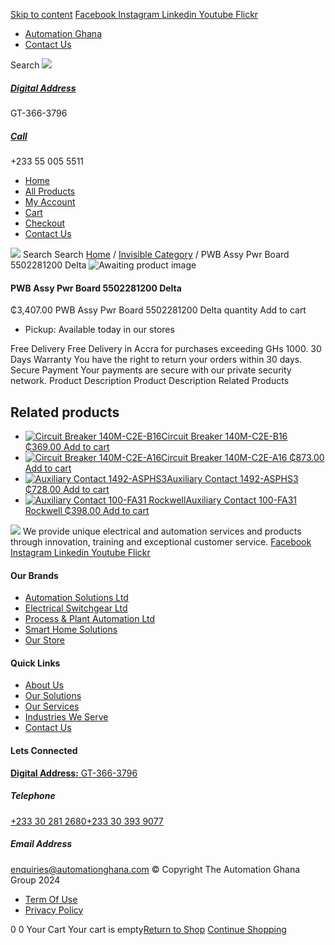 [Skip to content](https://store.automationghana.com/product/pwb-assy-pwr-board-5502281200-delta-2/#content)
[ Facebook ](https://www.facebook.com/automationgh/) [ Instagram ](https://www.instagram.com/automationgh/) [ Linkedin ](https://www.linkedin.com/company/the-automation-ghana-limited/) [ Youtube ](https://www.youtube.com/channel/UCurrRDUSm5oIW39VXjn1u0w) [ Flickr ](https://www.flickr.com/photos/181794037@N07/)
  * [ Automation Ghana ](https://automationghana.com)
  * [ Contact Us ](https://store.automationghana.com/contact/)


Search
[ ![](https://store.automationghana.com/wp-content/uploads/2024/04/Website-TAGG-Logo-BLUE.png) ](https://store.automationghana.com/)
[ ](https://maps.app.goo.gl/m4xeaagWCNbLk4jM6)
#####  [ Digital Address ](https://maps.app.goo.gl/m4xeaagWCNbLk4jM6)
GT-366-3796 
[ ](tel:+233550055511)
#####  [ Call ](tel:+233550055511)
+233 55 005 5511 
  * [Home](https://store.automationghana.com/)
  * [All Products](https://store.automationghana.com/shop/)
  * [My Account](https://store.automationghana.com/my-account/)
  * [Cart](https://store.automationghana.com/cart/)
  * [Checkout](https://store.automationghana.com/checkout/)
  * [Contact Us](https://store.automationghana.com/contact/)


[![](https://store.automationghana.com/wp-content/uploads/2024/04/AutomationGhana_logo_white.png)](https://store.automationghana.com)
Search
Search
[Home](https://store.automationghana.com) / [Invisible Category](https://store.automationghana.com/product-category/invisible-category/) / PWB Assy Pwr Board 5502281200 Delta
![Awaiting product image](https://store.automationghana.com/wp-content/uploads/woocommerce-placeholder-600x600.png)
####  PWB Assy Pwr Board 5502281200 Delta 
₵3,407.00
PWB Assy Pwr Board 5502281200 Delta quantity
Add to cart
  * Pickup: Available today in our stores


Free Delivery 
Free Delivery in Accra for purchases exceeding GHs 1000. 
30 Days Warranty 
You have the right to return your orders within 30 days. 
Secure Payment 
Your payments are secure with our private security network. 
Product Description
Product Description
Related Products 
## Related products
  * [![Circuit Breaker 140M-C2E-B16](https://store.automationghana.com/wp-content/uploads/2020/12/140M-C2E-B16.jpg)Circuit Breaker 140M-C2E-B16 ₵369.00 ](https://store.automationghana.com/product/circuit-breaker-140m-c2e-b16/)
[Add to cart](https://store.automationghana.com/product/pwb-assy-pwr-board-5502281200-delta-2/?add-to-cart=2981)
  * [![Circuit Breaker 140M-C2E-A16](https://store.automationghana.com/wp-content/uploads/2020/12/140M-C2E-A16-300x300.jpg)Circuit Breaker 140M-C2E-A16 ₵873.00 ](https://store.automationghana.com/product/circuit-breaker-140m-c2e-a16/)
[Add to cart](https://store.automationghana.com/product/pwb-assy-pwr-board-5502281200-delta-2/?add-to-cart=2979)
  * [![Auxiliary Contact 1492-ASPHS3](https://store.automationghana.com/wp-content/uploads/2020/12/1492-ASPHS3-300x300.jpg)Auxiliary Contact 1492-ASPHS3 ₵728.00 ](https://store.automationghana.com/product/auxiliary-contact-1492-asphs3/)
[Add to cart](https://store.automationghana.com/product/pwb-assy-pwr-board-5502281200-delta-2/?add-to-cart=2969)
  * [![Auxiliary Contact 100-FA31 Rockwell](https://store.automationghana.com/wp-content/uploads/2020/11/Auxilliary-Contact-Block-100-FA31.jpg)Auxiliary Contact 100-FA31 Rockwell ₵398.00 ](https://store.automationghana.com/product/auxiliary-contact-100-fa31-rockwell/)
[Add to cart](https://store.automationghana.com/product/pwb-assy-pwr-board-5502281200-delta-2/?add-to-cart=2937)


![](https://store.automationghana.com/wp-content/uploads/2024/04/AutomationGhana_logo_white.png)
We provide unique electrical and automation services and products through innovation, training and exceptional customer service.
[ Facebook ](https://www.facebook.com/automationgh/) [ Instagram ](https://www.instagram.com/automationgh/) [ Linkedin ](https://www.linkedin.com/company/the-automation-ghana-limited/) [ Youtube ](https://www.youtube.com/channel/UCurrRDUSm5oIW39VXjn1u0w) [ Flickr ](https://www.flickr.com/photos/181794037@N07/)
#### Our Brands
  * [ Automation Solutions Ltd ](https://store.automationghana.com/product/pwb-assy-pwr-board-5502281200-delta-2/)
  * [ Electrical Switchgear Ltd ](https://store.automationghana.com/product/pwb-assy-pwr-board-5502281200-delta-2/)
  * [ Process & Plant Automation Ltd ](https://store.automationghana.com/product/pwb-assy-pwr-board-5502281200-delta-2/)
  * [ Smart Home Solutions ](https://store.automationghana.com/product/pwb-assy-pwr-board-5502281200-delta-2/)
  * [ Our Store ](https://store.automationghana.com/product/pwb-assy-pwr-board-5502281200-delta-2/)


#### Quick Links
  * [ About Us ](https://store.automationghana.com/product/pwb-assy-pwr-board-5502281200-delta-2/)
  * [ Our Solutions ](https://store.automationghana.com/product/pwb-assy-pwr-board-5502281200-delta-2/)
  * [ Our Services ](https://store.automationghana.com/product/pwb-assy-pwr-board-5502281200-delta-2/)
  * [ Industries We Serve ](https://store.automationghana.com/product/pwb-assy-pwr-board-5502281200-delta-2/)
  * [ Contact Us ](https://store.automationghana.com/product/pwb-assy-pwr-board-5502281200-delta-2/)


#### Lets Connected
[**Digital Address:** GT-366-3796](https://maps.app.goo.gl/m4xeaagWCNbLk4jM6)
#####  Telephone 
[ +233 30 281 2680](tel:+233302812680)[+233 30 393 9077](https://store.automationghana.com/product/pwb-assy-pwr-board-5502281200-delta-2/+233303939077)
#####  Email Address 
enquiries@automationghana.com 
© Copyright The Automation Ghana Group 2024
  * [ Term Of Use ](https://store.automationghana.com/product/pwb-assy-pwr-board-5502281200-delta-2/)
  * [ Privacy Policy ](https://store.automationghana.com/product/pwb-assy-pwr-board-5502281200-delta-2/)


0
0
Your Cart
Your cart is empty[Return to Shop](https://store.automationghana.com/shop/)
[Continue Shopping](https://store.automationghana.com/product/pwb-assy-pwr-board-5502281200-delta-2/)
